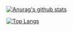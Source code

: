 [![Anurag's github stats](https://github-readme-stats.vercel.app/api?username=notcoderjack&show_icons=true&theme=radical)](https://github.com/anuraghazra/github-readme-stats)

[![Top Langs](https://github-readme-stats.vercel.app/api/top-langs/?username=notcoderjack&layout=compact)](https://github.com/anuraghazra/github-readme-stats)
